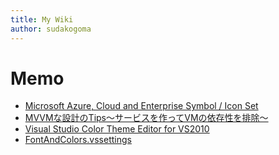 ```yaml
---
title: My Wiki
author: sudakogoma
---
```



# Memo
* [Microsoft Azure, Cloud and Enterprise Symbol / Icon Set](http://www.microsoft.com/en-us/download/details.aspx?id=41937)
* [MVVMな設計のTips～サービスを作ってVMの依存性を排除～](http://sourcechord.hatenablog.com/entry/2016/01/23/170753)
* [Visual Studio Color Theme Editor for VS2010](https://marketplace.visualstudio.com/items?itemName=MatthewJohnsonMSFT.VisualStudioColorThemeEditor#overview)
* [FontAndColors.vssettings](./docs/FontAndColors.vssettings)

